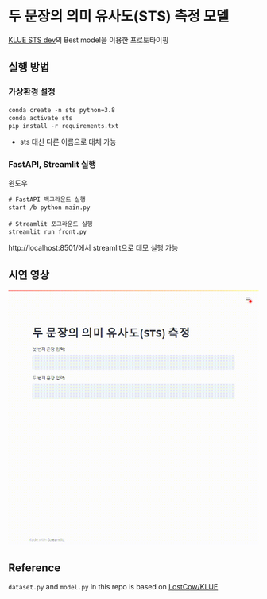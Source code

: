 # 두 문장의 의미 유사도(STS) 측정 모델

[KLUE STS dev](https://github.com/wanted-AI-06/Assignment-03)의 Best model을 이용한 프로토타이핑

## 실행 방법
### 가상환경 설정
```
conda create -n sts python=3.8
conda activate sts
pip install -r requirements.txt
```
- sts 대신 다른 이름으로 대체 가능


### FastAPI, Streamlit 실행

윈도우 
```
# FastAPI 백그라운드 실행
start /b python main.py

# Streamlit 포그라운드 실행
streamlit run front.py
```
http://localhost:8501/에서 streamlit으로 데모 실행 가능


## 시연 영상
![sts_demo.gif](./sts_demo.gif)


## Reference
`dataset.py` and `model.py` in this repo is based on [LostCow/KLUE](https://github.com/LostCow/KLUE)
